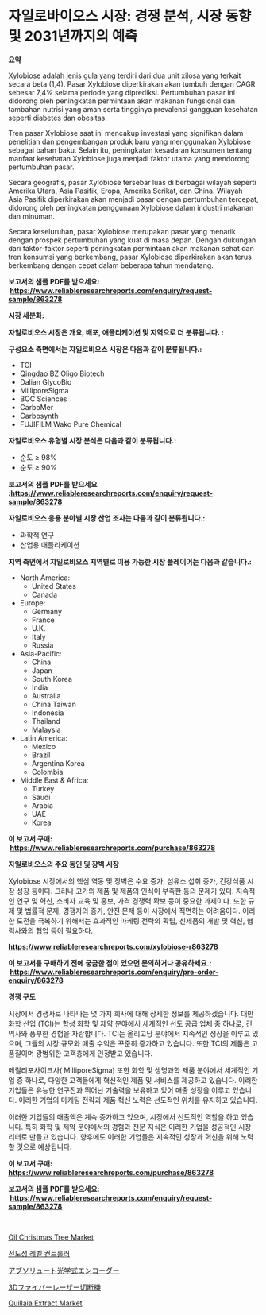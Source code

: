 <p><h1>자일로바이오스 시장: 경쟁 분석, 시장 동향 및 2031년까지의 예측</h1></p><p><strong>요약</strong></p>
<p><p>Xylobiose adalah jenis gula yang terdiri dari dua unit xilosa yang terkait secara beta (1,4). Pasar Xylobiose diperkirakan akan tumbuh dengan CAGR sebesar 7,4% selama periode yang diprediksi. Pertumbuhan pasar ini didorong oleh peningkatan permintaan akan makanan fungsional dan tambahan nutrisi yang aman serta tingginya prevalensi gangguan kesehatan seperti diabetes dan obesitas.</p><p>Tren pasar Xylobiose saat ini mencakup investasi yang signifikan dalam penelitian dan pengembangan produk baru yang menggunakan Xylobiose sebagai bahan baku. Selain itu, peningkatan kesadaran konsumen tentang manfaat kesehatan Xylobiose juga menjadi faktor utama yang mendorong pertumbuhan pasar.</p><p>Secara geografis, pasar Xylobiose tersebar luas di berbagai wilayah seperti Amerika Utara, Asia Pasifik, Eropa, Amerika Serikat, dan China. Wilayah Asia Pasifik diperkirakan akan menjadi pasar dengan pertumbuhan tercepat, didorong oleh peningkatan penggunaan Xylobiose dalam industri makanan dan minuman.</p><p>Secara keseluruhan, pasar Xylobiose merupakan pasar yang menarik dengan prospek pertumbuhan yang kuat di masa depan. Dengan dukungan dari faktor-faktor seperti peningkatan permintaan akan makanan sehat dan tren konsumsi yang berkembang, pasar Xylobiose diperkirakan akan terus berkembang dengan cepat dalam beberapa tahun mendatang.</p></p>
<p><strong>보고서의 샘플 PDF를 받으세요: &nbsp;<a href="https://www.reliableresearchreports.com/enquiry/request-sample/863278">https://www.reliableresearchreports.com/enquiry/request-sample/863278</a></strong></p>
<p><strong>시장 세분화:</strong></p>
<p><strong> 자일로비오스 시장은 개요, 배포, 애플리케이션 및 지역으로 더 분류됩니다. :</strong></p>
<p><strong>구성요소 측면에서는 자일로비오스 시장은 다음과 같이 분류됩니다.:</strong></p>
<p><ul><li>TCI</li><li>Qingdao BZ Oligo Biotech</li><li>Dalian GlycoBio</li><li>MilliporeSigma</li><li>BOC Sciences</li><li>CarboMer</li><li>Carbosynth</li><li>FUJIFILM Wako Pure Chemical</li></ul></p>
<p><strong> 자일로비오스 유형별 시장 분석은 다음과 같이 분류됩니다.:</strong></p>
<p><ul><li>순도 ≥ 98%</li><li>순도 ≥ 90%</li></ul></p>
<p><strong>보고서의 샘플 PDF를 받으세요 :<a href="https://www.reliableresearchreports.com/enquiry/request-sample/863278">https://www.reliableresearchreports.com/enquiry/request-sample/863278</a></strong></p>
<p><strong> 자일로비오스 응용 분야별 시장 산업 조사는 다음과 같이 분류됩니다.:</strong></p>
<p><ul><li>과학적 연구</li><li>산업용 애플리케이션</li></ul></p>
<p><strong>지역 측면에서 자일로비오스 지역별로 이용 가능한 시장 플레이어는 다음과 같습니다.:</strong></p>
<p><ul>
    <li>
        North America:
        <ul>
            <li>United States</li>
            <li>Canada</li>
        </ul>
    </li>
    <li>
        Europe:
        <ul>
            <li>Germany</li>
            <li>France</li>
            <li>U.K.</li>
            <li>Italy</li>
            <li>Russia</li>
        </ul>
    </li>
    <li>
        Asia-Pacific:
        <ul>
            <li>China</li>
            <li>Japan</li>
            <li>South Korea</li>
            <li>India</li>
            <li>Australia</li>
            <li>China Taiwan</li>
            <li>Indonesia</li>
            <li>Thailand</li>
            <li>Malaysia</li>
        </ul>
    </li>
    <li>
        Latin America:
        <ul>
            <li>Mexico</li>
            <li>Brazil</li>
            <li>Argentina Korea</li>
            <li>Colombia</li>
        </ul>
    </li>
    <li>
        Middle East & Africa:
        <ul>
            <li>Turkey</li>
            <li>Saudi</li>
            <li>Arabia</li>
            <li>UAE</li>
            <li>Korea</li>
        </ul>
    </li>
    </ul></p>
<p><strong>이 보고서 구매: &nbsp;<a href="https://www.reliableresearchreports.com/purchase/863278">https://www.reliableresearchreports.com/purchase/863278</a></strong></p>
<p><strong>자일로비오스의 주요 동인 및 장벽 시장</strong></p>
<p><p>Xylobiose 시장에서의 핵심 역동 및 장벽은 수요 증가, 섬유소 섭취 증가, 건강식품 시장 성장 등이다. 그러나 고가의 제품 및 제품의 인식이 부족한 등의 문제가 있다. 지속적인 연구 및 혁신, 소비자 교육 및 홍보, 가격 경쟁력 확보 등이 중요한 과제이다. 또한 규제 및 법률적 문제, 경쟁자의 증가, 안전 문제 등이 시장에서 직면하는 어려움이다. 이러한 도전을 극복하기 위해서는 효과적인 마케팅 전략의 확립, 신제품의 개발 및 혁신, 협력사와의 협업 등이 필요하다.</p></p>
<p><strong><a href="https://www.reliableresearchreports.com/xylobiose-r863278">https://www.reliableresearchreports.com/xylobiose-r863278</a></strong></p>
<p><strong>이 보고서를 구매하기 전에 궁금한 점이 있으면 문의하거나 공유하세요.: &nbsp;<a href="https://www.reliableresearchreports.com/enquiry/pre-order-enquiry/863278">https://www.reliableresearchreports.com/enquiry/pre-order-enquiry/863278</a></strong></p>
<p><strong>경쟁 구도</strong></p>
<p><p>시장에서 경쟁사로 나타나는 몇 가지 회사에 대해 상세한 정보를 제공하겠습니다. 대만 화학 산업 (TCI)는 합성 화학 및 제약 분야에서 세계적인 선도 공급 업체 중 하나로, 긴 역사와 풍부한 경험을 자랑합니다. TCI는 올리고당 분야에서 지속적인 성장을 이루고 있으며, 그들의 시장 규모와 매출 수익은 꾸준히 증가하고 있습니다. 또한 TCI의 제품은 고품질이며 광범위한 고객층에게 인정받고 있습니다.</p><p>메릴리포사이크사( MilliporeSigma) 또한 화학 및 생명과학 제품 분야에서 세계적인 기업 중 하나로, 다양한 고객들에게 혁신적인 제품 및 서비스를 제공하고 있습니다. 이러한 기업들은 유능한 연구진과 뛰어난 기술력을 보유하고 있어 매출 성장을 이루고 있습니다. 이러한 기업의 마케팅 전략과 제품 혁신 노력은 선도적인 위치를 유지하고 있습니다.</p><p>이러한 기업들의 매출액은 계속 증가하고 있으며, 시장에서 선도적인 역할을 하고 있습니다. 특히 화학 및 제약 분야에서의 경험과 전문 지식은 이러한 기업을 성공적인 시장 리더로 만들고 있습니다. 향후에도 이러한 기업들은 지속적인 성장과 혁신을 위해 노력할 것으로 예상됩니다.</p></p>
<p><strong>이 보고서 구매: &nbsp; <a href="https://www.reliableresearchreports.com/purchase/863278">https://www.reliableresearchreports.com/purchase/863278</a></strong></p>
<p><strong>보고서의 샘플 PDF를 받으세요: &nbsp;<a href="https://www.reliableresearchreports.com/enquiry/request-sample/863278">https://www.reliableresearchreports.com/enquiry/request-sample/863278</a></strong><strong></strong></p>
<p>&nbsp;</p>
<p><p><a href="https://issuu.com/reportprime-2/docs/oil-christmas-tree-market-size-2030.pptx">Oil Christmas Tree Market</a></p><p><a href="https://medium.com/@fernandotryo5lson96765/%EC%A0%84%EB%8F%84%EC%84%B1-%EB%A0%88%EB%B2%A8-%EC%BB%A8%ED%8A%B8%EB%A1%A4%EB%9F%AC-%EC%8B%9C%EC%9E%A5-%EB%B3%B4%EA%B3%A0%EC%84%9C%EB%8A%94-%EC%9D%B4-%EC%8B%9C%EC%9E%A5%EC%9D%98-%EC%B5%9C%EC%8B%A0-%EB%8F%99%ED%96%A5-%EB%B0%8F-%EC%84%B1%EC%9E%A5-%EA%B8%B0%ED%9A%8C%EB%A5%BC-%EB%B3%B4%EC%97%AC%EC%A4%8D%EB%8B%88%EB%8B%A4-b275cc453928">전도성 레벨 컨트롤러</a></p><p><a href="https://github.com/mcbeesbxa270/Market-Research-Report-List-1/blob/main/297638418648.md">アブソリュート光学式エンコーダー</a></p><p><a href="https://medium.com/@shade463/3d%E3%83%95%E3%82%A1%E3%82%A4%E3%83%90%E3%83%BC%E3%83%AC%E3%83%BC%E3%82%B6%E3%83%BC%E5%88%87%E6%96%AD%E6%A9%9F%E3%81%AE%E5%B8%82%E5%A0%B4%E5%B1%95%E6%9C%9B-%E6%A5%AD%E7%95%8C%E6%A6%82%E8%A6%81%E3%81%A8%E4%BA%88%E6%B8%AC-2024%E5%B9%B4%E3%81%8B%E3%82%892031%E5%B9%B4%E3%81%BE%E3%81%A7-e282e9082e92">3Dファイバーレーザー切断機</a></p><p><a href="https://github.com/PeterParrish5/Market-Research-Report-List-4/blob/main/quillaia-extract-market.md">Quillaia Extract Market</a></p></p>